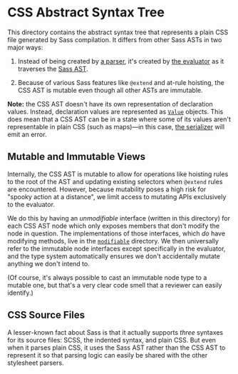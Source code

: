 # CSS Abstract Syntax Tree

This directory contains the abstract syntax tree that represents a plain CSS
file generated by Sass compilation. It differs from other Sass ASTs in two major
ways:

1. Instead of being created by [a parser], it's created by [the evaluator] as it
   traverses the [Sass AST].

   [a parser]: ../../parse/README.md
   [the evaluator]: ../../visitor/async_evaluate.dart
   [Sass AST]: ../sass/README.md

2. Because of various Sass features like `@extend` and at-rule hoisting, the CSS
   AST is mutable even though all other ASTs are immutable.

**Note:** the CSS AST doesn't have its own representation of declaration values.
Instead, declaration values are represented as [`Value`] objects. This does mean
that a CSS AST can be in a state where some of its values aren't representable
in plain CSS (such as maps)—in this case, [the serializer] will emit an error.

[`Value`]: ../../value/README.md
[the serializer]: ../../visitor/serialize.dart

## Mutable and Immutable Views

Internally, the CSS AST is mutable to allow for operations like hoisting rules
to the root of the AST and updating existing selectors when `@extend` rules are
encountered. However, because mutability poses a high risk for "spooky action at
a distance", we limit access to mutating APIs exclusively to the evaluator.

We do this by having an _unmodifiable_ interface (written in this directory) for
each CSS AST node which only exposes members that don't modify the node in
question. The implementations of those interfaces, which _do_ have modifying
methods, live in the [`modifiable`] directory. We then universally refer to the
immutable node interfaces except specifically in the evaluator, and the type
system automatically ensures we don't accidentally mutate anything we don't
intend to.

[`modifiable`]: modifiable

(Of course, it's always possible to cast an immutable node type to a mutable
one, but that's a very clear code smell that a reviewer can easily identify.)

## CSS Source Files

A lesser-known fact about Sass is that it actually supports _three_ syntaxes for
its source files: SCSS, the indented syntax, and plain CSS. But even when it
parses plain CSS, it uses the Sass AST rather than the CSS AST to represent it
so that parsing logic can easily be shared with the other stylesheet parsers.
